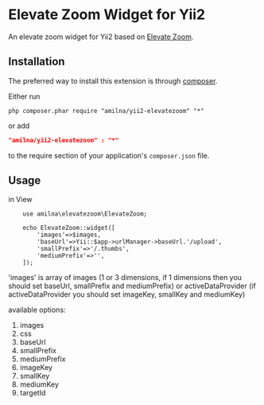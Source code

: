 Elevate Zoom Widget for Yii2
========================
An elevate zoom widget for Yii2 based on [Elevate Zoom](http://www.elevateweb.co.uk/image-zoom).

Installation
------------
The preferred way to install this extension is through [composer](http://getcomposer.org/download/).

Either run

```
php composer.phar require "amilna/yii2-elevatezoom" "*"
```

or add

```json
"amilna/yii2-elevatezoom" : "*"
```
to the require section of your application's `composer.json` file.

Usage
-----

in View

```
	use amilna\elevatezoom\ElevateZoom;
 
	echo ElevateZoom::widget([
 		'images'=>$images,
		'baseUrl'=>Yii::$app->urlManager->baseUrl.'/upload',
		'smallPrefix'=>'/.thumbs',
		'mediumPrefix'=>'',
	]);
```

'images' is array of images (1 or 3 dimensions, if 1 dimensions then you should set baseUrl, smallPrefix and mediumPrefix) or activeDataProvider (if activeDataProvider you should set imageKey, smallKey and mediumKey)

available options:

1. images
2. css   
3. baseUrl
4. smallPrefix
5. mediumPrefix
6. imageKey
7. smallKey
8. mediumKey
9. targetId
